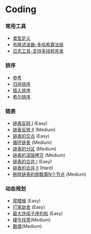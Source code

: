 # Coding
### 常用工具
* [类型定义](https://github.com/zydirtyfish/Coding/blob/master/common_types.h)
* [布隆滤波器-多哈希算法版](https://github.com/zydirtyfish/Coding/blob/master/bloom_filter.cpp)
* [日志工具-支持多线程并发](https://github.com/zydirtyfish/Coding/blob/master/clog.cpp)

### 排序
* [参考](https://www.cnblogs.com/hokky/p/8529042.html)
* [归并排序](https://github.com/zydirtyfish/Coding/blob/master/merge_sort.cpp)
* [插入排序](https://github.com/zydirtyfish/Coding/blob/master/insert_sort.cpp)
* [希尔排序](https://github.com/zydirtyfish/Coding/blob/master/shell_sort.cpp)

### 链表
* [链表反转 I](https://github.com/zydirtyfish/Coding/blob/master/206_Reverse%20Linked%20List.cpp) (Easy)
* [链表反转 II](https://github.com/zydirtyfish/Coding/blob/master/92_Reverse%20Linked%20List%20II.cpp) (Medium)
* [链表的交点](https://github.com/zydirtyfish/Coding/blob/master/160_Intersection%20of%20Two%20Linked%20Lists.cpp) (Easy)
* [循环链表](https://github.com/zydirtyfish/Coding/blob/master/142_Linked%20List%20Cycle%20II.cpp) (Medium)
* [链表的分区](https://github.com/zydirtyfish/Coding/blob/master/86_Partition%20List.cpp) (Medium)
* [链表的深层拷贝](https://github.com/zydirtyfish/Coding/blob/master/138_Copy%20List%20with%20Random%20Pointer.cpp) (Medium)
* [链表的合并 I](https://github.com/zydirtyfish/Coding/blob/master/21_Merge%20Two%20Sorted%20Lists.cpp) (Easy)
* [链表的合并 II](https://github.com/zydirtyfish/Coding/blob/master/23_Merge%20k%20Sorted%20Lists.cpp) (Hard)
* [删除链表的倒数第N个节点](https://github.com/zydirtyfish/Coding/blob/master/19_Remove%20Nth%20Node%20From%20End%20of%20List.cpp) (Medium)

### 动态规划
* [爬楼梯](https://github.com/zydirtyfish/Coding/blob/master/70_Climbing%20Stairs.cpp) (Easy)
* [打家劫舍](https://github.com/zydirtyfish/Coding/blob/master/198_House%20Robber.cpp) (Easy)
* [最大连续子序列和](https://github.com/zydirtyfish/Coding/blob/master/53_Maximum%20Subarray.cpp) (Easy)
* [硬币找零](https://github.com/zydirtyfish/Coding/blob/master/322_Coin%20Change.cpp)(Medium)
* [数塔](https://github.com/zydirtyfish/Coding/blob/master/120_Triangle.cpp)(Medium)
